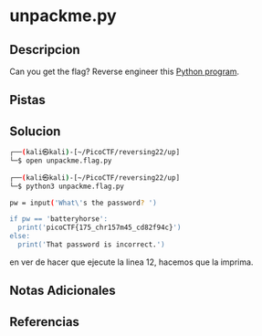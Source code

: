 # unpackme.py

## Descripcion
Can you get the flag? Reverse engineer this [Python program](https://artifacts.picoctf.net/c/465/unpackme.flag.py).

## Pistas

## Solucion 
```bash
┌──(kali㉿kali)-[~/PicoCTF/reversing22/up]
└─$ open unpackme.flag.py                  
                                                                                                 
┌──(kali㉿kali)-[~/PicoCTF/reversing22/up]
└─$ python3 unpackme.flag.py            

pw = input('What\'s the password? ')

if pw == 'batteryhorse':
  print('picoCTF{175_chr157m45_cd82f94c}')
else:
  print('That password is incorrect.')


```
en ver de hacer que ejecute la linea 12, hacemos que la imprima.
## Notas Adicionales

## Referencias